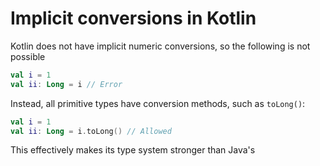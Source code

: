 # Implicit conversions in Kotlin
Kotlin does not have implicit numeric conversions, so the following is not possible

```kotlin
val i = 1
val ii: Long = i // Error
```

Instead, all primitive types have conversion methods, such as `toLong()`:

```kotlin
val i = 1
val ii: Long = i.toLong() // Allowed
```

This effectively makes its type system stronger than Java's
